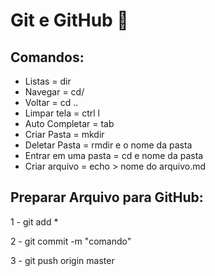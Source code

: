 # Git e GitHub :game_die:

## Comandos:

- Listas = dir
- Navegar = cd/
- Voltar = cd ..
- Limpar tela = ctrl l
- Auto Completar = tab
- Criar Pasta = mkdir
- Deletar Pasta = rmdir e o nome da pasta
- Entrar em uma pasta = cd e nome da pasta
- Criar arquivo = echo > nome do arquivo.md



## Preparar Arquivo para GitHub:

1 - git add *

2 - git commit -m "comando"

3 - git push origin master